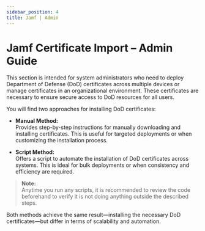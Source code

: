 ```yaml
---
sidebar_position: 4
title: Jamf | Admin
---
```


# Jamf Certificate Import – Admin Guide

This section is intended for system administrators who need to deploy Department of Defense (DoD) certificates across multiple devices or manage certificates in an organizational environment. These certificates are necessary to ensure secure access to DoD resources for all users.

You will find two approaches for installing DoD certificates:

- **Manual Method:**  
  Provides step-by-step instructions for manually downloading and installing certificates. This is useful for targeted deployments or when customizing the installation process.

- **Script Method:**  
  Offers a script to automate the installation of DoD certificates across systems. This is ideal for bulk deployments or when consistency and efficiency are required.

> **Note:**  
> Anytime you run any scripts, it is recommended to review the code beforehand to verify it is not doing anything outside the described steps.

Both methods achieve the same result—installing the necessary DoD certificates—but differ in terms of scalability and automation.
